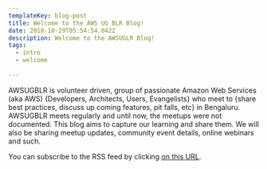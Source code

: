 ```yaml
---
templateKey: blog-post
title: Welcome to the AWS UG BLR Blog!
date: 2018-10-29T05:54:54.042Z
description: Welcome to the AWSUGLR Blog!
tags:		
  - intro		
  - welcome
  
---
```

AWSUGBLR is volunteer driven, group of passionate Amazon Web Services (aka AWS) {Developers, Architects, Users, Evangelists} who meet to {share best practices, discuss up coming features, pit falls, etc} in Bengaluru. AWSUGBLR meets regularly and until now, the meetups were not documented. This blog aims to capture our learning and share them. We will also be sharing meetup updates, community event details, online webinars and such. 



You can subscribe to the RSS feed by clicking [on this URL](https://awsugblr.in/rss.xml).

